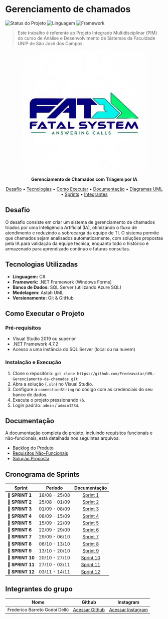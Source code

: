 # Gerenciamento de chamados

![Status do Projeto](https://img.shields.io/badge/status-em%20desenvolvimento-yellow)
![Linguagem](https://img.shields.io/badge/linguagem-C%23-blueviolet)
![Framework](https://img.shields.io/badge/framework-.NET-blue)

> Este trabalho é referente ao Projeto Integrado Multidisciplinar (PIM) do curso de Análise e Desenvolvimento de Sistemas da Faculdade UNIP de São José dos Campos.

<p align="center">
  <img src="img/203549358.jpg" alt="logo da Fatal System" width="400">
  <br/>
  <strong>Gerenciamento de Chamados com Triagem por IA</strong>
</p>

<p align="center">
  <a href="#desafio">Desafio</a> •
  <a href="#tecnologias-utilizadas">Tecnologias</a> •
  <a href="#como-executar-o-projeto">Como Executar</a> •
  <a href="#documenta--o">Documentação</a> •
  <a href="#diagramas-uml">Diagramas UML</a> •
  <a href="#cronograma-de-sprints">Sprints</a> •
  <a href="#integrantes-do-grupo">Integrantes</a>
</p>

## Desafio <a id="desafio"></a>
O desafio consiste em criar um sistema de gerenciamento de chamados triados por uma Inteligência Artificial (IA), otimizando o fluxo de atendimento e reduzindo a sobrecarga da equipe de TI. O sistema permite que chamados sejam analisados automaticamente, com soluções propostas pela IA para validação da equipe técnica, enquanto todo o histórico é armazenado para aprendizado contínuo e futuras consultas.

## Tecnologias Utilizadas <a id="tecnologias-utilizadas"></a>
* **Linguagem:** C#
* **Framework:** .NET Framework (Windows Forms)
* **Banco de Dados:** SQL Server (utilizando Azure SQL)
* **Modelagem:** Astah UML
* **Versionamento:** Git & GitHub

## Como Executar o Projeto <a id="como-executar-o-projeto"></a>
### Pré-requisitos
* Visual Studio 2019 ou superior
* .NET Framework 4.7.2
* Acesso a uma instância do SQL Server (local ou na nuvem)

### Instalação e Execução
1.  Clone o repositório: `git clone https://github.com/Fredeavatar/UML-Gerenciamento-de-chamados.git`
2.  Abra a solução (`.sln`) no Visual Studio.
3.  Configure a `connectionString` no código com as credenciais do seu banco de dados.
4.  Execute o projeto pressionando `F5`.
5.  Login padrão: `admin` / `admin1234`.

## Documentação <a id="documenta--o"></a>
A documentação completa do projeto, incluindo requisitos funcionais e não-funcionais, está detalhada nos seguintes arquivos:
* [Backlog do Produto](https://github.com/Fredeavatar/UML-Gerenciamento-de-chamados/blob/main/backlog.md)
* [Requisitos Não-Funcionais](https://github.com/Fredeavatar/UML-Gerenciamento-de-chamados/blob/main/reqnfunc.md)
* [Solução Proposta](https://github.com/Fredeavatar/UML-Gerenciamento-de-chamados/blob/main/solprop.md)

## Cronograma de Sprints <a id="sprint"></a>

| Sprint          |    Período    | Documentação                                     |
| --------------- | :-----------: | :---------------------------------------------: |
| 🔖 **SPRINT 1** | 18/08 - 25/08 | [Sprint 1](https://github.com/Fredeavatar/UML-Gerenciamento-de-chamados/blob/main/Sprints/Sprint1.md) |
| 🔖 **SPRINT 2** | 25/08 - 01/09 | [Sprint 2](https://github.com/Fredeavatar/UML-Gerenciamento-de-chamados/blob/main/Sprints/Sprint2.md) |
| 🔖 **SPRINT 3** | 01/09 - 08/09 | [Sprint 3](https://github.com/Fredeavatar/UML-Gerenciamento-de-chamados/blob/main/Sprints/Sprint3.md) |
| 🔖 **SPRINT 4** | 08/09 - 15/09 | [Sprint 4](https://github.com/Fredeavatar/UML-Gerenciamento-de-chamados/blob/main/Sprints/Sprint4.md) |
| 🔖 **SPRINT 5** | 15/09 - 22/09 | [Sprint 5](https://github.com/Fredeavatar/UML-Gerenciamento-de-chamados/blob/main/Sprints/Sprint5.md) |
| 🔖 **SPRINT 6** | 22/09 - 29/09 | [Sprint 6](https://github.com/Fredeavatar/UML-Gerenciamento-de-chamados/blob/main/Sprints/Sprint6.md) |
| 🔖 **SPRINT 7** | 29/09 - 06/10 | [Sprint 7](https://github.com/Fredeavatar/UML-Gerenciamento-de-chamados/blob/main/Sprints/Sprint7.md) |
| 🔖 **SPRINT 8** | 06/10 - 13/10 | [Sprint 8](https://github.com/Fredeavatar/UML-Gerenciamento-de-chamados/blob/main/Sprints/Sprint8.md) |
| 🔖 **SPRINT 9** | 13/10 - 20/10 | [Sprint 9](https://github.com/Fredeavatar/UML-Gerenciamento-de-chamados/blob/main/Sprints/Sprint9.md) |
| 🔖 **SPRINT 10**| 20/10 - 27/10 | [Sprint 10](https://github.com/Fredeavatar/UML-Gerenciamento-de-chamados/blob/main/Sprints/Sprint10.md) |
| 🔖 **SPRINT 11**| 27/10 - 03/11 | [Sprint 11](https://github.com/Fredeavatar/UML-Gerenciamento-de-chamados/blob/main/Sprints/Sprint11.md) |
| 🔖 **SPRINT 12**| 03/11 - 14/11 | [Sprint 12](https://github.com/Fredeavatar/UML-Gerenciamento-de-chamados/blob/main/Sprints/Sprint12.md) |



## Integrantes do grupo

| Nome | Github | Instagram
| :------------: | :-------------: | :-----------:|
| Frederico Barreto Godoi Dellú | [Acessar Github](https://github.com/Fredeavatar) | [Acessar Instagram](https://www.instagram.com/fredericodellu_?igsh=MXcwa3d0djQzZzZ5MQ==) |
